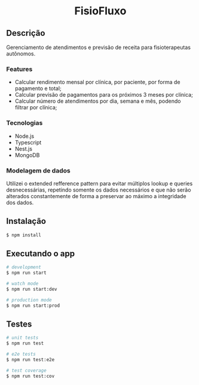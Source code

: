   <h1 align="center">FisioFluxo</h1>

## Descrição

Gerenciamento de atendimentos e previsão de receita para fisioterapeutas autônomos.

### Features

- Calcular rendimento mensal por clínica, por paciente, por forma de pagamento e total;
- Calcular previsão de pagamentos para os próximos 3 meses por clínica;
- Calcular número de atendimentos por dia, semana e mês, podendo filtrar por clínica;

### Tecnologias

- Node.js
- Typescript
- Nest.js
- MongoDB

### Modelagem de dados

Utilizei o extended refference pattern para evitar múltiplos lookup e queries desnecessárias, repetindo somente os dados necessários e que não serão alterados constantemente de forma a preservar ao máximo a integridade dos dados.

## Instalação

```bash
$ npm install
```

## Executando o app

```bash
# development
$ npm run start

# watch mode
$ npm run start:dev

# production mode
$ npm run start:prod
```

## Testes

```bash
# unit tests
$ npm run test

# e2e tests
$ npm run test:e2e

# test coverage
$ npm run test:cov
```

